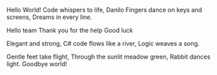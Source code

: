 Hello World!
Code whispers to life, Danilo
Fingers dance on keys and screens,
Dreams in every line.

Hello team
Thank you for the help
Good luck



Elegant and strong,
C# code flows like a river,
Logic weaves a song.


Gentle feet take flight,
Through the sunlit meadow green,
Rabbit dances light.
Goodbye world!